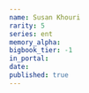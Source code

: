 ```yaml
---
name: Susan Khouri
rarity: 5
series: ent
memory_alpha:
bigbook_tier: -1
in_portal:
date:
published: true
---
```



